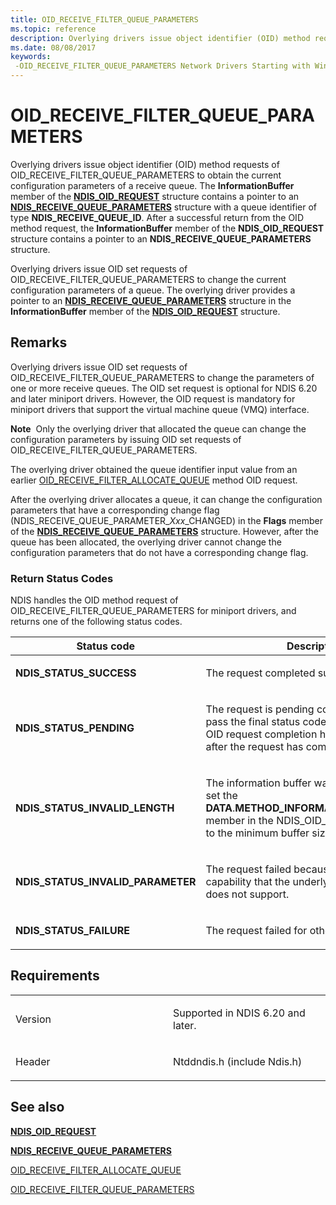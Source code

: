 ```yaml
---
title: OID_RECEIVE_FILTER_QUEUE_PARAMETERS
ms.topic: reference
description: Overlying drivers issue object identifier (OID) method requests of OID_RECEIVE_FILTER_QUEUE_PARAMETERS to obtain the current configuration parameters of a receive queue.
ms.date: 08/08/2017
keywords: 
 -OID_RECEIVE_FILTER_QUEUE_PARAMETERS Network Drivers Starting with Windows Vista
---
```


# OID\_RECEIVE\_FILTER\_QUEUE\_PARAMETERS


Overlying drivers issue object identifier (OID) method requests of OID\_RECEIVE\_FILTER\_QUEUE\_PARAMETERS to obtain the current configuration parameters of a receive queue. The **InformationBuffer** member of the [**NDIS\_OID\_REQUEST**](/windows-hardware/drivers/ddi/oidrequest/ns-oidrequest-ndis_oid_request) structure contains a pointer to an [**NDIS\_RECEIVE\_QUEUE\_PARAMETERS**](/windows-hardware/drivers/ddi/ntddndis/ns-ntddndis-_ndis_receive_queue_parameters) structure with a queue identifier of type **NDIS\_RECEIVE\_QUEUE\_ID**. After a successful return from the OID method request, the **InformationBuffer** member of the **NDIS\_OID\_REQUEST** structure contains a pointer to an **NDIS\_RECEIVE\_QUEUE\_PARAMETERS** structure.

Overlying drivers issue OID set requests of OID\_RECEIVE\_FILTER\_QUEUE\_PARAMETERS to change the current configuration parameters of a queue. The overlying driver provides a pointer to an [**NDIS\_RECEIVE\_QUEUE\_PARAMETERS**](/windows-hardware/drivers/ddi/ntddndis/ns-ntddndis-_ndis_receive_queue_parameters) structure in the **InformationBuffer** member of the [**NDIS\_OID\_REQUEST**](/windows-hardware/drivers/ddi/oidrequest/ns-oidrequest-ndis_oid_request) structure.

## Remarks

Overlying drivers issue OID set requests of OID\_RECEIVE\_FILTER\_QUEUE\_PARAMETERS to change the parameters of one or more receive queues. The OID set request is optional for NDIS 6.20 and later miniport drivers. However, the OID request is mandatory for miniport drivers that support the virtual machine queue (VMQ) interface.

**Note**  Only the overlying driver that allocated the queue can change the configuration parameters by issuing OID set requests of OID\_RECEIVE\_FILTER\_QUEUE\_PARAMETERS.

 

The overlying driver obtained the queue identifier input value from an earlier [OID\_RECEIVE\_FILTER\_ALLOCATE\_QUEUE](oid-receive-filter-allocate-queue.md) method OID request.

After the overlying driver allocates a queue, it can change the configuration parameters that have a corresponding change flag (NDIS\_RECEIVE\_QUEUE\_PARAMETER\_*Xxx*\_CHANGED) in the **Flags** member of the [**NDIS\_RECEIVE\_QUEUE\_PARAMETERS**](/windows-hardware/drivers/ddi/ntddndis/ns-ntddndis-_ndis_receive_queue_parameters) structure. However, after the queue has been allocated, the overlying driver cannot change the configuration parameters that do not have a corresponding change flag.

### Return Status Codes

NDIS handles the OID method request of OID\_RECEIVE\_FILTER\_QUEUE\_PARAMETERS for miniport drivers, and returns one of the following status codes.

<table>
<colgroup>
<col width="50%" />
<col width="50%" />
</colgroup>
<thead>
<tr class="header">
<th>Status code</th>
<th>Description</th>
</tr>
</thead>
<tbody>
<tr class="odd">
<td><p><strong>NDIS_STATUS_SUCCESS</strong></p></td>
<td><p>The request completed successfully.</p></td>
</tr>
<tr class="even">
<td><p><strong>NDIS_STATUS_PENDING</strong></p></td>
<td><p>The request is pending completion. NDIS will pass the final status code and results to the OID request completion handler of the caller after the request has completed.</p></td>
</tr>
<tr class="odd">
<td><p><strong>NDIS_STATUS_INVALID_LENGTH</strong></p></td>
<td><p>The information buffer was too short. NDIS set the <strong>DATA</strong>.<strong>METHOD_INFORMATION</strong>.<strong>BytesNeeded</strong> member in the NDIS_OID_REQUEST structure to the minimum buffer size that is required.</p></td>
</tr>
<tr class="even">
<td><p><strong>NDIS_STATUS_INVALID_PARAMETER</strong></p></td>
<td><p>The request failed because it tried to enable a capability that the underlying network adapter does not support.</p></td>
</tr>
<tr class="odd">
<td><p><strong>NDIS_STATUS_FAILURE</strong></p></td>
<td><p>The request failed for other reasons.</p></td>
</tr>
</tbody>
</table>

 

## Requirements

<table>
<colgroup>
<col width="50%" />
<col width="50%" />
</colgroup>
<tbody>
<tr class="odd">
<td><p>Version</p></td>
<td><p>Supported in NDIS 6.20 and later.</p></td>
</tr>
<tr class="even">
<td><p>Header</p></td>
<td>Ntddndis.h (include Ndis.h)</td>
</tr>
</tbody>
</table>

## See also


[**NDIS\_OID\_REQUEST**](/windows-hardware/drivers/ddi/oidrequest/ns-oidrequest-ndis_oid_request)

[**NDIS\_RECEIVE\_QUEUE\_PARAMETERS**](/windows-hardware/drivers/ddi/ntddndis/ns-ntddndis-_ndis_receive_queue_parameters)

[OID\_RECEIVE\_FILTER\_ALLOCATE\_QUEUE](oid-receive-filter-allocate-queue.md)

[OID\_RECEIVE\_FILTER\_QUEUE\_PARAMETERS](oid-receive-filter-queue-parameters.md)

 

